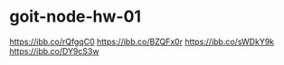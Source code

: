 # goit-node-hw-01

https://ibb.co/rQfgqC0
https://ibb.co/BZQFx0r
https://ibb.co/sWDkY9k
https://ibb.co/DY9cS3w
